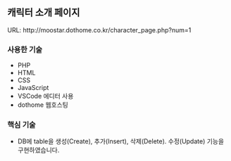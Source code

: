 
<h2>캐릭터 소개 페이지</h2>
URL: http://moostar.dothome.co.kr/character_page.php?num=1

<h3>사용한 기술</h3>
<ul>
  <li>PHP</li>
  <li>HTML</li>
  <li>CSS</li>
  <li>JavaScript</li>
  <li>VSCode 에디터 사용</li>
  <li>dothome 웹호스팅</li>
</ul>


<h3>핵심 기술</h3>
<ul>
  <li>DB에 table을 생성(Create), 추가(Insert), 삭제(Delete). 수정(Update) 기능을 구현하였습니다.</li>
</ul>
